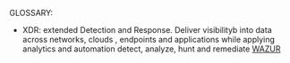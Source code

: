 GLOSSARY:
- XDR: extended Detection and Response. Deliver visibilityb into data across networks, clouds 
      , endpoints and applications while applying analytics and automation detect, analyze, 
      hunt and remediate [WAZUR](https://wazuh.com/)
